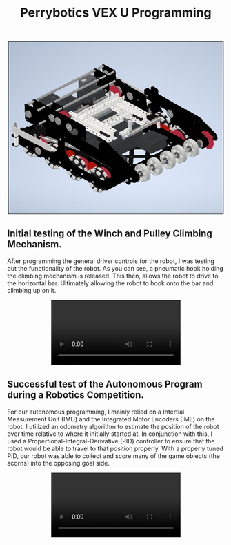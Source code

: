<div id="top"></div>
<h1 align="center">Perrybotics VEX U Programming</h1>
<br />
<div align="center">

</p>
<img src="images\robotCAD(1).png?" width="500" height="400">
</div>

## Initial testing of the Winch and Pulley Climbing Mechanism. 

After programming the general driver controls for the robot, I was testing out the functionality of the robot. As you can see, a pneumatic hook holding the climbing mechanism is released. This then, allows the robot to drive to the horizontal bar. Ultimately allowing the robot to hook onto the bar and climbing up on it. 

<div align="center">
  <video src=https://github.com/user-attachments/assets/479823b1-d0ff-4a1f-93ef-812c9807be44 />
</div>

## Successful test of the Autonomous Program during a Robotics Competition. 

For our autonomous programming, I mainly relied on a Intertial Measurement Unit (IMU) and the Integrated Motor Encoders (IME) on the robot. I utilized an odometry algorithm to estimate the position of the robot over time relative to where it initially started at. In conjunction with this, I used a Propertional-Integral-Derivative (PID) controller to ensure that the robot would be able to travel to that position properly. With a properly tuned PID, our robot was able to collect and score many of the game objects (the acorns) into the opposing goal side. 

<div align="center">
  <video src=https://github.com/user-attachments/assets/6f9d7700-0877-4fe4-a05a-1a1c57b0ee22 />
</div>
